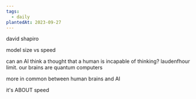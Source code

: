 ```yaml
---
tags:
  - daily
plantedAt: 2023-09-27
---
```

david shapiro

model size vs speed

can an AI think a thought that a human is incapable of thinking?
	laudenfhour limit.
	our brains are quantum computers

more in common between human brains and AI

it's ABOUT speed

